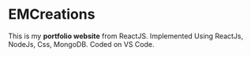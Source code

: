 # EMCreations
This is my **portfolio website** from ReactJS.
Implemented Using ReactJs, NodeJs, Css, MongoDB. Coded on VS Code.

